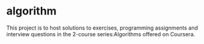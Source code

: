 # algorithm
This project is to host solutions to exercises, programming assignments and interview questions in the 2-course series:Algorithms offered on Coursera. 

